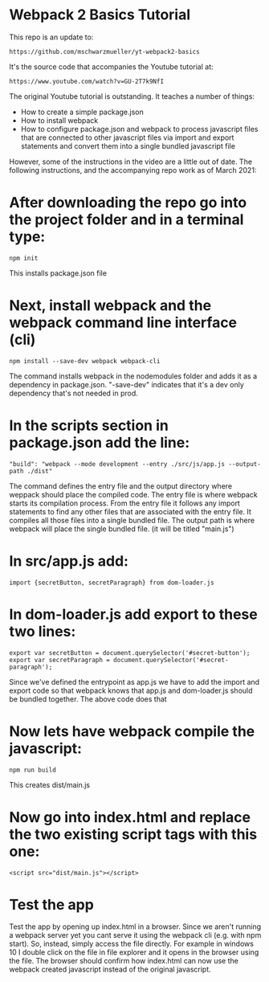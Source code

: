 # Webpack 2 Basics Tutorial
This repo is an update to:

    https://github.com/mschwarzmueller/yt-webpack2-basics

It's the source code that accompanies the Youtube tutorial at:

    https://www.youtube.com/watch?v=GU-2T7k9NfI

The original Youtube tutorial is outstanding.  It teaches a number of things:

* How to create a simple package.json
* How to install webpack
* How to configure package.json and webpack to process javascript files that are connected to other javascript files via import and export statements and convert them into a single bundled javascript file

However, some of the instructions in the video are a little out of date.  The following instructions, and the accompanying repo work as of March 2021:

# After downloading the repo go into the project folder and in a terminal type:

    npm init  

This installs package.json file

# Next, install webpack and the webpack command line interface (cli)

    npm install --save-dev webpack webpack-cli  

The command installs webpack in the nodemodules folder and adds it as a dependency in package.json.  "-save-dev" indicates that it's a dev only dependency that's not needed in prod.

# In the scripts section in package.json add the line: 

    "build": "webpack --mode development --entry ./src/js/app.js --output-path ./dist"
  
The command defines the entry file and the output directory where weppack should place the compiled code. The entry file is where webpack starts its compilation process. From the entry file it follows any import statements to find any other files that are associated with the entry file. It compiles all those files into a single bundled file.  The output path is where webpack will place the single bundled file. (it will be titled "main.js")

# In src/app.js add:

    import {secretButton, secretParagraph} from dom-loader.js

# In dom-loader.js add export to these two lines:

    export var secretButton = document.querySelector('#secret-button');
    export var secretParagraph = document.querySelector('#secret-paragraph');


Since we've defined the entrypoint as app.js we have to add the import and export code so that webpack knows that app.js and dom-loader.js should be bundled together.  The above code does that

# Now lets have webpack compile the javascript:

    npm run build

This creates dist/main.js

# Now go into index.html and replace the two existing script tags with this one:

    <script src="dist/main.js"></script>

# Test the app

Test the app by opening up index.html in a browser.  Since we aren't running a webpack server yet you cant serve it using the
webpack cli (e.g. with npm start).  So, instead, simply access the file directly.  For example in windows 10 I double click on the file in file explorer and it opens in the browser using the file.  The browser should confirm how index.html can now use the webpack created javascript instead of the original javascript.

